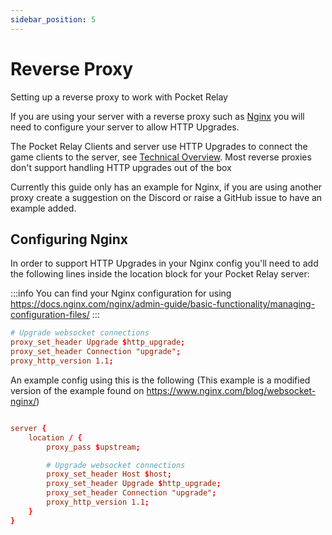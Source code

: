 ```yaml
---
sidebar_position: 5
---
```


# Reverse Proxy

Setting up a reverse proxy to work with Pocket Relay

If you are using your server with a reverse proxy such as [Nginx](https://nginx.org/en/) you will need to configure your server to allow HTTP Upgrades.

The Pocket Relay Clients and server use HTTP Upgrades to connect the game clients to the server, see [Technical Overview](../technical/intro). Most reverse proxies don't support handling HTTP upgrades out of the box

Currently this guide only has an example for Nginx, if you are using another proxy create a suggestion on the Discord or raise a GitHub issue to have an example added.

## Configuring Nginx

In order to support HTTP Upgrades in your Nginx config you'll need to add the following lines inside the location block for your Pocket Relay server:

:::info
You can find your Nginx configuration for using https://docs.nginx.com/nginx/admin-guide/basic-functionality/managing-configuration-files/
:::

```conf
# Upgrade websocket connections 
proxy_set_header Upgrade $http_upgrade;
proxy_set_header Connection "upgrade";
proxy_http_version 1.1;
```

An example config using this is the following (This example is a modified version of the example found on https://www.nginx.com/blog/websocket-nginx/)

```conf

server {
    location / {
        proxy_pass $upstream;

        # Upgrade websocket connections 
        proxy_set_header Host $host;
        proxy_set_header Upgrade $http_upgrade;
        proxy_set_header Connection "upgrade";
        proxy_http_version 1.1;
    }
}
```
